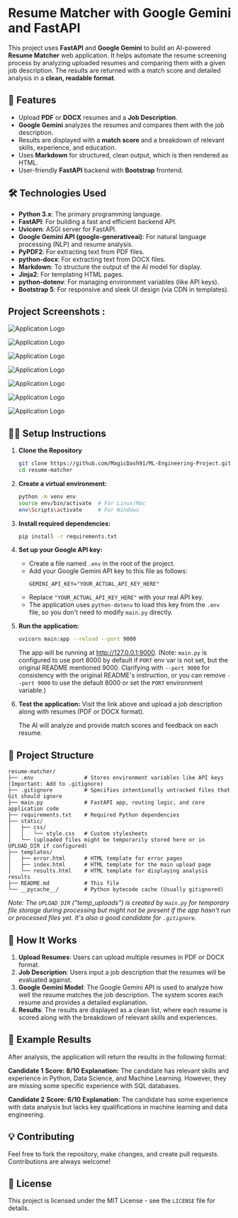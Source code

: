# Resume Matcher with Google Gemini and FastAPI

This project uses **FastAPI** and **Google Gemini** to build an AI-powered **Resume Matcher** web application. It helps automate the resume screening process by analyzing uploaded resumes and comparing them with a given job description. The results are returned with a match score and detailed analysis in a **clean, readable format**.

## 🚀 Features
- Upload **PDF** or **DOCX** resumes and a **Job Description**.
- **Google Gemini** analyzes the resumes and compares them with the job description.
- Results are displayed with a **match score** and a breakdown of relevant skills, experience, and education.
- Uses **Markdown** for structured, clean output, which is then rendered as HTML.
- User-friendly **FastAPI** backend with **Bootstrap** frontend.

## 🛠️ Technologies Used
- **Python 3.x**: The primary programming language.
- **FastAPI**: For building a fast and efficient backend API.
- **Uvicorn**: ASGI server for FastAPI.
- **Google Gemini API (google-generativeai)**: For natural language processing (NLP) and resume analysis.
- **PyPDF2**: For extracting text from PDF files.
- **python-docx**: For extracting text from DOCX files.
- **Markdown**: To structure the output of the AI model for display.
- **Jinja2**: For templating HTML pages.
- **python-dotenv**: For managing environment variables (like API keys).
- **Bootstrap 5**: For responsive and sleek UI design (via CDN in templates).



## Project Screenshots :

![Application Logo](https://raw.githubusercontent.com/MagicDash91/ML-Engineering-Project/main/Resume%20Screening%20with%20AI/static/h1.JPG)

![Application Logo](https://raw.githubusercontent.com/MagicDash91/ML-Engineering-Project/main/Resume%20Screening%20with%20AI/static/h2.JPG)

![Application Logo](https://raw.githubusercontent.com/MagicDash91/ML-Engineering-Project/main/Resume%20Screening%20with%20AI/static/h3.JPG)

![Application Logo](https://raw.githubusercontent.com/MagicDash91/ML-Engineering-Project/main/Resume%20Screening%20with%20AI/static/h4.JPG)

![Application Logo](https://raw.githubusercontent.com/MagicDash91/ML-Engineering-Project/main/Resume%20Screening%20with%20AI/static/h5.JPG)

![Application Logo](https://raw.githubusercontent.com/MagicDash91/ML-Engineering-Project/main/Resume%20Screening%20with%20AI/static/h6.JPG)

![Application Logo](https://raw.githubusercontent.com/MagicDash91/ML-Engineering-Project/main/Resume%20Screening%20with%20AI/static/h7.JPG)

## 🧑‍💻 Setup Instructions

1. **Clone the Repository**

   ```bash
   git clone https://github.com/MagicDash91/ML-Engineering-Project.git
   cd resume-matcher
   ```

2. **Create a virtual environment:**

   ```bash
   python -m venv env
   source env/bin/activate  # For Linux/Mac
   env\Scripts\activate     # For Windows
   ```

3. **Install required dependencies:**
   ```bash
   pip install -r requirements.txt
   ```

4. **Set up your Google API key:**
   - Create a file named `.env` in the root of the project.
   - Add your Google Gemini API key to this file as follows:
     ```
     GEMINI_API_KEY="YOUR_ACTUAL_API_KEY_HERE"
     ```
   - Replace `"YOUR_ACTUAL_API_KEY_HERE"` with your real API key.
   - The application uses `python-dotenv` to load this key from the `.env` file, so you don't need to modify `main.py` directly.

5. **Run the application:**
   ```bash
   uvicorn main:app --reload --port 9000
   ```
   The app will be running at http://127.0.0.1:9000.
   (Note: `main.py` is configured to use port 8000 by default if `PORT` env var is not set, but the original README mentioned 9000. Clarifying with `--port 9000` for consistency with the original README's instruction, or you can remove `--port 9000` to use the default 8000 or set the `PORT` environment variable.)

6. **Test the application:**
   Visit the link above and upload a job description along with resumes (PDF or DOCX format).

   The AI will analyze and provide match scores and feedback on each resume.

## 📝 Project Structure

```
resume-matcher/
├── .env                # Stores environment variables like API keys (Important: Add to .gitignore)
├── .gitignore          # Specifies intentionally untracked files that Git should ignore
├── main.py             # FastAPI app, routing logic, and core application code
├── requirements.txt    # Required Python dependencies
├── static/
│   ├── css/
│   │   └── style.css   # Custom stylesheets
│   └── (uploaded files might be temporarily stored here or in UPLOAD_DIR if configured)
├── templates/
│   ├── error.html      # HTML template for error pages
│   ├── index.html      # HTML template for the main upload page
│   └── results.html    # HTML template for displaying analysis results
├── README.md           # This file
└── __pycache__/        # Python bytecode cache (Usually gitignored)

```
*Note: The `UPLOAD_DIR` ("temp_uploads") is created by `main.py` for temporary file storage during processing but might not be present if the app hasn't run or processed files yet. It's also a good candidate for `.gitignore`.*

## 🤖 How It Works
1.  **Upload Resumes**: Users can upload multiple resumes in PDF or DOCX format.
2.  **Job Description**: Users input a job description that the resumes will be evaluated against.
3.  **Google Gemini Model**: The Google Gemini API is used to analyze how well the resume matches the job description. The system scores each resume and provides a detailed explanation.
4.  **Results**: The results are displayed as a clean list, where each resume is scored along with the breakdown of relevant skills and experiences.

## 📄 Example Results
After analysis, the application will return the results in the following format:

**Candidate 1**
**Score: 8/10**
**Explanation:** The candidate has relevant skills and experience in Python, Data Science, and Machine Learning. However, they are missing some specific experience with SQL databases.

**Candidate 2**
**Score: 6/10**
**Explanation:** The candidate has some experience with data analysis but lacks key qualifications in machine learning and data engineering.

## 💡 Contributing
Feel free to fork the repository, make changes, and create pull requests. Contributions are always welcome!

## 🤝 License
This project is licensed under the MIT License - see the `LICENSE` file for details.
